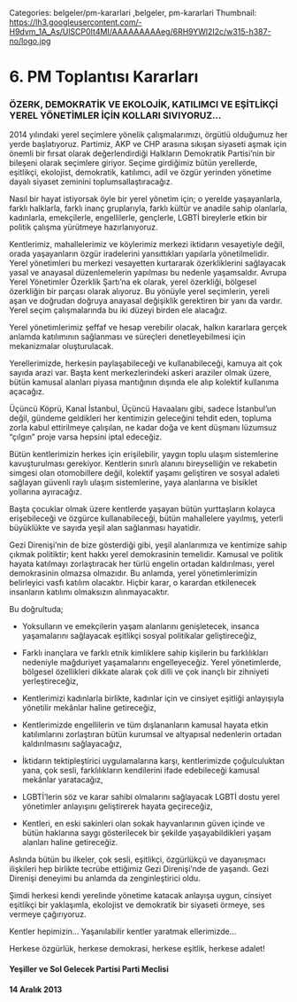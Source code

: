 Categories: belgeler/pm-kararlari ,belgeler, pm-kararlari
Thumbnail: https://lh3.googleusercontent.com/-H9dvm_1A_As/UlSCP0It4MI/AAAAAAAAAeg/6RH9YWl2I2c/w315-h387-no/logo.jpg

# 6. PM Toplantısı Kararları

### ÖZERK, DEMOKRATİK VE EKOLOJİK, KATILIMCI VE EŞİTLİKÇİ YEREL YÖNETİMLER İÇİN KOLLARI SIVIYORUZ…

2014 yılındaki yerel seçimlere yönelik çalışmalarımızı, örgütlü olduğumuz her yerde başlatıyoruz. Partimiz, AKP ve CHP arasına sıkışan siyaseti aşmak için önemli bir fırsat olarak değerlendirdiği Halkların Demokratik Partisi’nin bir bileşeni olarak seçimlere giriyor. Seçime girdiğimiz bütün yerellerde, eşitlikçi, ekolojist, demokratik, katılımcı, adil ve özgür yerinden yönetime dayalı siyaset zeminini toplumsallaştıracağız. 

Nasıl bir hayat istiyorsak öyle bir yerel yönetim için; o yerelde yaşayanlarla, farklı halklarla, farklı inanç gruplarıyla, farklı kültür ve anadile sahip olanlarla, kadınlarla, emekçilerle, engellilerle, gençlerle, LGBTİ bireylerle etkin bir politik çalışma yürütmeye hazırlanıyoruz. 

Kentlerimiz, mahallelerimiz ve köylerimiz merkezi iktidarın vesayetiyle değil, orada yaşayanların özgür iradelerini yansıttıkları yapılarla yönetilmelidir. Yerel yönetimleri bu merkezi vesayetten kurtararak özerkliklerini sağlayacak yasal ve anayasal düzenlemelerin yapılması bu nedenle yaşamsaldır. Avrupa Yerel Yönetimler Özerklik Şartı’na ek olarak, yerel özerkliği, bölgesel özerkliğin bir parçası olarak alıyoruz. Bu yönüyle yerel seçimlerin, yereli aşan ve doğrudan doğruya anayasal değişiklik gerektiren bir yanı da vardır. Yerel seçim çalışmalarında bu iki düzeyi birden ele alacağız.

Yerel yönetimlerimiz şeffaf ve hesap verebilir olacak, halkın kararlara gerçek anlamda katılımının sağlanması ve süreçleri denetleyebilmesi için mekanizmalar oluşturulacak.

Yerellerimizde, herkesin paylaşabileceği ve kullanabileceği, kamuya ait çok sayıda arazi var. Başta kent merkezlerindeki askeri araziler olmak üzere, bütün kamusal alanları piyasa mantığının dışında ele alıp kolektif kullanıma açacağız.

Üçüncü Köprü, Kanal İstanbul, Üçüncü Havaalanı gibi, sadece İstanbul’un değil, gündeme geldikleri her kentimizin geleceğini tehdit eden, topluma zorla kabul ettirilmeye çalışılan, ne kadar doğa ve kent düşmanı lüzumsuz “çılgın” proje varsa hepsini iptal edeceğiz.

Bütün kentlerimizin herkes için erişilebilir, yaygın toplu ulaşım sistemlerine kavuşturulması gerekiyor. Kentlerin sınırlı alanını bireyselliğin ve rekabetin simgesi olan otomobillere değil, kolektif yaşamı geliştiren ve sosyal adaleti sağlayan güvenli raylı ulaşım sistemlerine, yaya alanlarına ve bisiklet yollarına ayıracağız.

Başta çocuklar olmak üzere kentlerde yaşayan bütün yurttaşların kolayca erişebileceği ve özgürce kullanabileceği, bütün mahallelere yayılmış, yeterli büyüklükte ve sayıda yeşil alan sağlanması hayatidir. 

Gezi Direnişi’nin de bize gösterdiği gibi, yeşil alanlarımıza ve kentimize sahip çıkmak politiktir; kent hakkı yerel demokrasinin temelidir. Kamusal ve politik hayata katılmayı zorlaştıracak her türlü engelin ortadan kaldırılması, yerel demokrasinin olmazsa olmazıdır. Bu anlamda, yerel yönetimlerimizin belirleyici vasfı katılım olacaktır. Hiçbir karar, o karardan etkilenecek insanların katılımı olmaksızın alınmayacaktır. 

Bu doğrultuda;

-	Yoksulların ve emekçilerin yaşam alanlarını genişletecek, insanca yaşamalarını sağlayacak eşitlikçi sosyal politikalar geliştireceğiz,

-	Farklı inançlara ve farklı etnik kimliklere sahip kişilerin bu farklılıkları nedeniyle mağduriyet yaşamalarını engelleyeceğiz. Yerel yönetimlerde, bölgesel özellikleri dikkate alarak çok dilli ve çok inançlı bir zihniyeti yerleştireceğiz,

-	Kentlerimizi kadınlarla birlikte, kadınlar için ve cinsiyet eşitliği anlayışıyla yönetilir mekânlar haline getireceğiz,

-	Kentlerimizde engellilerin ve tüm dışlananların kamusal hayata etkin katılımlarını zorlaştıran bütün kurumsal ve altyapısal nedenlerin ortadan kaldırılmasını sağlayacağız,

-	İktidarın tektipleştirici uygulamalarına karşı, kentlerimizde çoğulculuktan yana, çok sesli, farklılıkların kendilerini ifade edebileceği kamusal mekânlar yaratacağız,

-	LGBTİ’lerin söz ve karar sahibi olmalarını sağlayacak LGBTİ dostu yerel yönetimler anlayışını geliştirerek hayata geçireceğiz,

-	Kentleri, en eski sakinleri olan sokak hayvanlarının güven içinde ve bütün haklarına saygı gösterilecek bir şekilde yaşayabildikleri yaşam alanları haline getireceğiz.

Aslında bütün bu ilkeler, çok sesli, eşitlikçi, özgürlükçü ve dayanışmacı ilişkileri hep birlikte tecrübe ettiğimiz Gezi Direnişi’nde de yaşandı. Gezi Direnişi deneyimi bu anlamda da zenginleştirici oldu.

Şimdi herkesi kendi yerelinde yönetime katacak anlayışa uygun, cinsiyet eşitlikçi bir yaklaşımla, ekolojist ve demokratik bir siyaseti örmeye, ses vermeye çağırıyoruz.

Kentler hepimizin... Yaşanılabilir kentler yaratmak ellerimizde…

Herkese özgürlük, herkese demokrasi, herkese eşitlik, herkese adalet!

#### Yeşiller ve Sol Gelecek Partisi Parti Meclisi
#### 14 Aralık 2013



